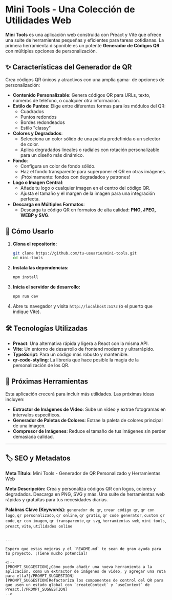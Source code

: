 # Mini Tools - Una Colección de Utilidades Web

 <!-- TODO: Reemplaza con una captura de tu app -->

**Mini Tools** es una aplicación web construida con Preact y Vite que ofrece una suite de herramientas pequeñas y eficientes para tareas cotidianas. La primera herramienta disponible es un potente **Generador de Códigos QR** con múltiples opciones de personalización.

## ✨ Características del Generador de QR

Crea códigos QR únicos y atractivos con una amplia gama- de opciones de personalización:

- **Contenido Personalizable**: Genera códigos QR para URLs, texto, números de teléfono, o cualquier otra información.
- **Estilo de Puntos**: Elige entre diferentes formas para los módulos del QR:
  - Cuadrados
  - Puntos redondos
  - Bordes redondeados
  - Estilo "classy"
- **Colores y Degradados**:
  - Selecciona un color sólido de una paleta predefinida o un selector de color.
  - Aplica degradados lineales o radiales con rotación personalizable para un diseño más dinámico.
- **Fondo**:
  - Configura un color de fondo sólido.
  - Haz el fondo transparente para superponer el QR en otras imágenes.
  - ¡Próximamente: fondos con degradados y patrones!
- **Logo o Imagen Central**:
  - Añade tu logo o cualquier imagen en el centro del código QR.
  - Ajusta el tamaño y el margen de la imagen para una integración perfecta.
- **Descarga en Múltiples Formatos**:
  - Descarga tu código QR en formatos de alta calidad: **PNG, JPEG, WEBP y SVG**.

## 🚀 Cómo Usarlo

1.  **Clona el repositorio:**
    ```bash
    git clone https://github.com/tu-usuario/mini-tools.git
    cd mini-tools
    ```
2.  **Instala las dependencias:**
    ```bash
    npm install
    ```
3.  **Inicia el servidor de desarrollo:**
    ```bash
    npm run dev
    ```
4.  Abre tu navegador y visita `http://localhost:5173` (o el puerto que indique Vite).

## 🛠️ Tecnologías Utilizadas

- **Preact**: Una alternativa rápida y ligera a React con la misma API.
- **Vite**: Un entorno de desarrollo de frontend moderno y ultrarrápido.
- **TypeScript**: Para un código más robusto y mantenible.
- **qr-code-styling**: La librería que hace posible la magia de la personalización de los QR.

## 🔮 Próximas Herramientas

Esta aplicación crecerá para incluir más utilidades. Las próximas ideas incluyen:

- **Extractor de Imágenes de Video**: Sube un video y extrae fotogramas en intervalos específicos.
- **Generador de Paletas de Colores**: Extrae la paleta de colores principal de una imagen.
- **Compresor de Imágenes**: Reduce el tamaño de tus imágenes sin perder demasiada calidad.

---

## 🏷️ SEO y Metadatos

**Meta Título:** Mini Tools - Generador de QR Personalizado y Herramientas Web

**Meta Descripción:** Crea y personaliza códigos QR con logos, colores y degradados. Descarga en PNG, SVG y más. Una suite de herramientas web rápidas y gratuitas para tus necesidades diarias.

**Palabras Clave (Keywords):**
`generador de qr`, `crear código qr`, `qr con logo`, `qr personalizado`, `qr online`, `qr gratis`, `qr code generator`, `custom qr code`, `qr con imagen`, `qr transparente`, `qr svg`, `herramientas web`, `mini tools`, `preact`, `vite`, `utilidades online`

```

---

Espero que estas mejoras y el `README.md` te sean de gran ayuda para tu proyecto. ¡Tiene mucho potencial!

<!--
[PROMPT_SUGGESTION]¿Cómo puedo añadir una nueva herramienta a la aplicación, como un extractor de imágenes de video, y agregar una ruta para ella?[/PROMPT_SUGGESTION]
[PROMPT_SUGGESTION]Refactoriza los componentes de control del QR para que usen un estado global con `createContext` y `useContext` de Preact.[/PROMPT_SUGGESTION]
-->